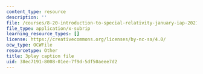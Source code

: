 ```yaml
---
content_type: resource
description: ''
file: /courses/8-20-introduction-to-special-relativity-january-iap-2021/38ec7191800801ee7f9d5df50aeee7d2_S1CREXGfvE.srt
file_type: application/x-subrip
learning_resource_types: []
license: https://creativecommons.org/licenses/by-nc-sa/4.0/
ocw_type: OCWFile
resourcetype: Other
title: 3play caption file
uid: 38ec7191-8008-01ee-7f9d-5df50aeee7d2
---
```

